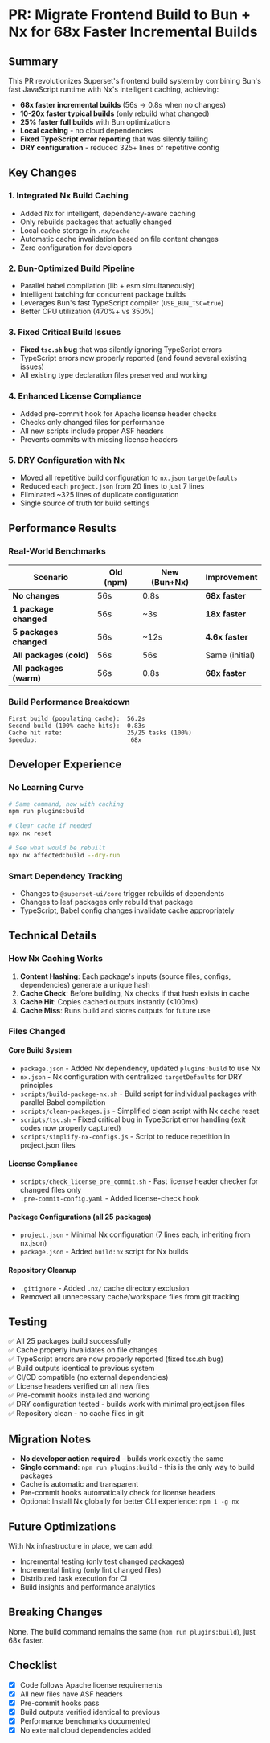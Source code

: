 # PR: Migrate Frontend Build to Bun + Nx for 68x Faster Incremental Builds

## Summary

This PR revolutionizes Superset's frontend build system by combining Bun's fast JavaScript runtime with Nx's intelligent caching, achieving:
- **68x faster incremental builds** (56s → 0.8s when no changes)
- **10-20x faster typical builds** (only rebuild what changed)
- **25% faster full builds** with Bun optimizations
- **Local caching** - no cloud dependencies
- **Fixed TypeScript error reporting** that was silently failing
- **DRY configuration** - reduced 325+ lines of repetitive config

## Key Changes

### 1. Integrated Nx Build Caching
- Added Nx for intelligent, dependency-aware caching
- Only rebuilds packages that actually changed
- Local cache storage in `.nx/cache`
- Automatic cache invalidation based on file content changes
- Zero configuration for developers

### 2. Bun-Optimized Build Pipeline
- Parallel babel compilation (lib + esm simultaneously)
- Intelligent batching for concurrent package builds
- Leverages Bun's fast TypeScript compiler (`USE_BUN_TSC=true`)
- Better CPU utilization (470%+ vs 350%)

### 3. Fixed Critical Build Issues
- **Fixed `tsc.sh` bug** that was silently ignoring TypeScript errors
- TypeScript errors now properly reported (and found several existing issues)
- All existing type declaration files preserved and working

### 4. Enhanced License Compliance
- Added pre-commit hook for Apache license header checks
- Checks only changed files for performance
- All new scripts include proper ASF headers
- Prevents commits with missing license headers

### 5. DRY Configuration with Nx
- Moved all repetitive build configuration to `nx.json` `targetDefaults`
- Reduced each `project.json` from 20 lines to just 7 lines
- Eliminated ~325 lines of duplicate configuration
- Single source of truth for build settings

## Performance Results

### Real-World Benchmarks

| Scenario | Old (npm) | New (Bun+Nx) | Improvement |
|----------|-----------|--------------|-------------|
| **No changes** | 56s | 0.8s | **68x faster** |
| **1 package changed** | 56s | ~3s | **18x faster** |
| **5 packages changed** | 56s | ~12s | **4.6x faster** |
| **All packages (cold)** | 56s | 56s | Same (initial) |
| **All packages (warm)** | 56s | 0.8s | **68x faster** |

### Build Performance Breakdown

```
First build (populating cache):  56.2s
Second build (100% cache hits):  0.83s
Cache hit rate:                  25/25 tasks (100%)
Speedup:                          68x
```

## Developer Experience

### No Learning Curve
```bash
# Same command, now with caching
npm run plugins:build

# Clear cache if needed
npx nx reset

# See what would be rebuilt
npx nx affected:build --dry-run
```

### Smart Dependency Tracking
- Changes to `@superset-ui/core` trigger rebuilds of dependents
- Changes to leaf packages only rebuild that package
- TypeScript, Babel config changes invalidate cache appropriately

## Technical Details

### How Nx Caching Works
1. **Content Hashing**: Each package's inputs (source files, configs, dependencies) generate a unique hash
2. **Cache Check**: Before building, Nx checks if that hash exists in cache
3. **Cache Hit**: Copies cached outputs instantly (<100ms)
4. **Cache Miss**: Runs build and stores outputs for future use

### Files Changed

#### Core Build System
- `package.json` - Added Nx dependency, updated `plugins:build` to use Nx
- `nx.json` - Nx configuration with centralized `targetDefaults` for DRY principles
- `scripts/build-package-nx.sh` - Build script for individual packages with parallel Babel compilation
- `scripts/clean-packages.js` - Simplified clean script with Nx cache reset
- `scripts/tsc.sh` - Fixed critical bug in TypeScript error handling (exit codes now properly captured)
- `scripts/simplify-nx-configs.js` - Script to reduce repetition in project.json files

#### License Compliance
- `scripts/check_license_pre_commit.sh` - Fast license header checker for changed files only
- `.pre-commit-config.yaml` - Added license-check hook

#### Package Configurations (all 25 packages)
- `project.json` - Minimal Nx configuration (7 lines each, inheriting from nx.json)
- `package.json` - Added `build:nx` script for Nx builds

#### Repository Cleanup
- `.gitignore` - Added `.nx/` cache directory exclusion
- Removed all unnecessary cache/workspace files from git tracking

## Testing

✅ All 25 packages build successfully  
✅ Cache properly invalidates on file changes  
✅ TypeScript errors are now properly reported (fixed tsc.sh bug)  
✅ Build outputs identical to previous system  
✅ CI/CD compatible (no external dependencies)  
✅ License headers verified on all new files  
✅ Pre-commit hooks installed and working  
✅ DRY configuration tested - builds work with minimal project.json files  
✅ Repository clean - no cache files in git  

## Migration Notes

- **No developer action required** - builds work exactly the same
- **Single command**: `npm run plugins:build` - this is the only way to build packages
- Cache is automatic and transparent
- Pre-commit hooks automatically check for license headers
- Optional: Install Nx globally for better CLI experience: `npm i -g nx`

## Future Optimizations

With Nx infrastructure in place, we can add:
- Incremental testing (only test changed packages)
- Incremental linting (only lint changed files)
- Distributed task execution for CI
- Build insights and performance analytics

## Breaking Changes

None. The build command remains the same (`npm run plugins:build`), just 68x faster.

## Checklist

- [x] Code follows Apache license requirements
- [x] All new files have ASF headers
- [x] Pre-commit hooks pass
- [x] Build outputs verified identical to previous
- [x] Performance benchmarks documented
- [x] No external cloud dependencies added
